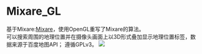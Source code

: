 Mixare_GL
=========

基于Mixare:[Mixare](https://github.com/mixare/mixare)，使用OpenGL重写了Mixare的算法。  
可以搜索周围的地理位置并在摄像头画面上以3D形式叠加显示地理位置标签，数据来源于百度地图API；
遵循GPLv3。
![](https://raw.github.com/ellochen/Img-store/master/My-AR.jpg)

